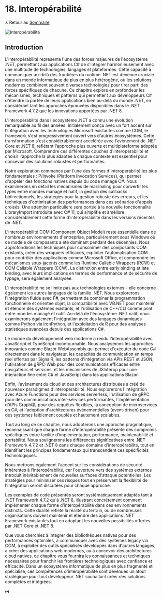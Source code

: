 # 18. Interopérabilité

🔝 Retour au [Sommaire](/SOMMAIRE.md)

![Interopérabilité](https://via.placeholder.com/800x200?text=Interop%C3%A9rabilit%C3%A9)

## Introduction

L'interopérabilité représente l'une des forces majeures de l'écosystème .NET, permettant aux applications C# de s'intégrer harmonieusement avec une multitude de technologies, langages et plateformes. Cette capacité à communiquer au-delà des frontières du runtime .NET est devenue cruciale dans un monde informatique de plus en plus hétérogène, où les solutions modernes combinent souvent diverses technologies pour tirer parti des forces spécifiques de chacune. Ce chapitre explore en profondeur les mécanismes, techniques et patterns qui permettent aux développeurs C# d'étendre la portée de leurs applications bien au-delà du monde .NET, en considérant tant les approches éprouvées disponibles dans le .NET Framework 4.7.2 que les innovations apportées par .NET 8.

L'interopérabilité dans l'écosystème .NET a connu une évolution remarquable au fil des années. Initialement conçu avec un fort accent sur l'intégration avec les technologies Microsoft existantes comme COM, le framework s'est progressivement ouvert vers d'autres écosystèmes. Cette transformation s'est considérablement accélérée avec l'avènement de .NET Core et .NET 8, reflétant l'approche plus ouverte et multiplateforme adoptée par Microsoft. Comprendre ces différentes couches d'interopérabilité et choisir l'approche la plus adaptée à chaque contexte est essentiel pour concevoir des solutions robustes et performantes.

Notre exploration commence par l'une des formes d'interopérabilité les plus fondamentales : P/Invoke (Platform Invocation Services), qui permet d'appeler des fonctions natives depuis du code managé C#. Nous examinerons en détail les mécanismes de marshaling pour convertir les types entre mondes managé et natif, la gestion des callbacks bidirectionnels, les stratégies pour la gestion robuste des erreurs, et les techniques d'optimisation des performances dans ces scénarios d'appels croisés. Une attention particulière sera portée à la nouvelle fonctionnalité LibraryImport introduite avec C# 11, qui simplifie et améliore considérablement cette forme d'interopérabilité dans les versions récentes de .NET.

L'interopérabilité COM (Component Object Model) reste essentielle dans de nombreux environnements d'entreprise, particulièrement sous Windows où ce modèle de composants a été dominant pendant des décennies. Nous approfondirons les techniques pour consommer des composants COM existants, créer des wrappers efficaces, exploiter l'automatisation COM pour contrôler des applications comme Microsoft Office, et comprendre les mécanismes sous-jacents comme les Runtime Callable Wrappers (RCW) et COM Callable Wrappers (CCW). La distinction entre early binding et late binding, avec leurs implications en termes de performance et de sécurité de typage, sera également analysée.

L'interopérabilité ne se limite pas aux technologies externes - elle concerne également les autres langages de la famille .NET. Nous explorerons l'intégration fluide avec F#, permettant de combiner la programmation fonctionnelle et orientée objet, la compatibilité avec VB.NET pour maintenir et étendre des systèmes existants, et l'utilisation de C++/CLI comme pont entre mondes managé et natif. Au-delà de l'écosystème .NET natif, nous examinerons également l'intégration avec des langages dynamiques comme Python via IronPython, et l'exploitation de R pour des analyses statistiques avancées depuis des applications C#.

Le monde du développement web moderne a rendu l'interopérabilité avec JavaScript et TypeScript incontournable. Nous analyserons les approches innovantes comme Blazor WebAssembly qui permet d'exécuter du code C# directement dans le navigateur, les capacités de communication en temps réel offertes par SignalR, les patterns d'intégration via APIs REST et JSON, l'utilisation de gRPC-Web pour des communications efficaces entre navigateurs et services, et les mécanismes de JSInterop pour une interaction fine entre C# et JavaScript dans les applications Blazor.

Enfin, l'avènement du cloud et des architectures distribuées a créé de nouveaux paradigmes d'interopérabilité. Nous explorerons l'intégration avec Azure Functions pour des services serverless, l'utilisation de gRPC pour des communications inter-services performantes, l'implémentation d'APIs GraphQL pour des requêtes flexibles, la conception de microservices en C#, et l'adoption d'architectures événementielles (event-driven) pour des systèmes faiblement couplés et hautement scalables.

Tout au long de ce chapitre, nous adopterons une approche pragmatique, reconnaissant que chaque forme d'interopérabilité présente des compromis spécifiques entre facilité d'implémentation, performance, maintenabilité et portabilité. Nous soulignerons les différences significatives entre .NET Framework 4.7.2 et .NET 8 dans chaque domaine d'interopérabilité, tout en identifiant les principes fondamentaux qui transcendent ces spécificités technologiques.

Nous mettrons également l'accent sur les considérations de sécurité inhérentes à l'interopérabilité, car l'ouverture vers des systèmes externes introduit inévitablement de nouvelles surfaces d'attaque potentielles. Les stratégies pour minimiser ces risques tout en préservant la flexibilité de l'intégration seront discutées pour chaque approche.

Les exemples de code présentés seront systématiquement adaptés tant à .NET Framework 4.7.2 qu'à .NET 8, illustrant concrètement comment implémenter chaque forme d'interopérabilité dans ces environnements distincts. Cette dualité reflète la réalité du terrain, où de nombreuses organisations doivent maintenir et étendre des applications .NET Framework existantes tout en adoptant les nouvelles possibilités offertes par .NET Core et .NET 8.

Que vous cherchiez à intégrer des bibliothèques natives pour des performances optimales, à communiquer avec des systèmes legacy via COM, à exploiter des outils spécialisés développés dans d'autres langages, à créer des applications web modernes, ou à concevoir des architectures cloud natives, ce chapitre vous fournira les connaissances et techniques nécessaires pour franchir les frontières technologiques avec confiance et efficacité. Dans un écosystème informatique de plus en plus fragmenté et spécialisé, ces compétences d'interopérabilité sont devenues un atout stratégique pour tout développeur .NET souhaitant créer des solutions complètes et intégrées.

⏭️
